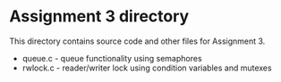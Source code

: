 # Assignment 3 directory

This directory contains source code and other files for Assignment 3.


- queue.c - queue functionality using semaphores
- rwlock.c - reader/writer lock using condition variables and mutexes
